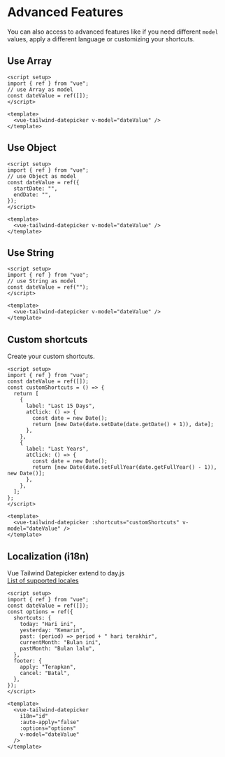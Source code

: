 <script setup>
  import DemoLayout from './DemoLayout.vue'
  import VueTailwindDatePicker from '../src/VueTailwindDatePicker.vue'
  import { ref } from 'vue'

  const dateValue1 = ref([])
  const dateValue2 = ref({
    startDate: '',
    endDate: ''
  })
  const dateValue3 = ref('')
  const dateValue4 = ref([])
  const dateValue5 = ref([])
  const customShortcuts = () => {
    return [
      {
        label: 'Last 15 Days',
        atClick: () => {
          const date = new Date();
          return [
            new Date(date.setDate(date.getDate() - 14)), 
            new Date()
          ];
        }
      },
      {
        label: 'Last Years',
        atClick: () => {
          const date = new Date();
          return [
            new Date(date.setFullYear(date.getFullYear() - 1)),
            new Date()
          ];
        }
      }
    ];
  }
  const options = ref({
    shortcuts: {
      today: 'Hari ini',
      yesterday: 'Kemarin',
      past: period => period + ' hari terakhir',
      currentMonth: 'Bulan ini',
      pastMonth: 'Bulan lalu'
    },
    footer: {
      apply: 'Terapkan',
      cancel: 'Batal'
    }
  })
</script>

# Advanced Features

You can also access to advanced features like if you need different `model` values, apply a different language or customizing your shortcuts.

## Use Array

<DemoLayout>
  <VueTailwindDatePicker
    v-model="dateValue1"
  ></VueTailwindDatePicker>
</DemoLayout>

```vue
<script setup>
import { ref } from "vue";
// use Array as model
const dateValue = ref([]);
</script>

<template>
  <vue-tailwind-datepicker v-model="dateValue" />
</template>
```

## Use Object

<DemoLayout>
  <VueTailwindDatePicker
    v-model="dateValue2"
  ></VueTailwindDatePicker>
</DemoLayout>

```vue
<script setup>
import { ref } from "vue";
// use Object as model
const dateValue = ref({
  startDate: "",
  endDate: "",
});
</script>

<template>
  <vue-tailwind-datepicker v-model="dateValue" />
</template>
```

## Use String

<DemoLayout>
  <VueTailwindDatePicker
    v-model="dateValue3"
  ></VueTailwindDatePicker>
</DemoLayout>

```vue
<script setup>
import { ref } from "vue";
// use String as model
const dateValue = ref("");
</script>

<template>
  <vue-tailwind-datepicker v-model="dateValue" />
</template>
```

## Custom shortcuts

Create your custom shortcuts.

<DemoLayout>
  <VueTailwindDatePicker
    :shortcuts="customShortcuts"
    v-model="dateValue4"
  ></VueTailwindDatePicker>
</DemoLayout>

```vue
<script setup>
import { ref } from "vue";
const dateValue = ref([]);
const customShortcuts = () => {
  return [
    {
      label: "Last 15 Days",
      atClick: () => {
        const date = new Date();
        return [new Date(date.setDate(date.getDate() + 1)), date];
      },
    },
    {
      label: "Last Years",
      atClick: () => {
        const date = new Date();
        return [new Date(date.setFullYear(date.getFullYear() - 1)), new Date()];
      },
    },
  ];
};
</script>

<template>
  <vue-tailwind-datepicker :shortcuts="customShortcuts" v-model="dateValue" />
</template>
```

## Localization (i18n)

Vue Tailwind Datepicker extend to day.js<br>
[List of supported locales](https://github.com/iamkun/dayjs/tree/dev/src/locale)

<DemoLayout>
  <VueTailwindDatePicker
    i18n="id"
    :auto-apply="false"
    :options="options"
    v-model="dateValue5"
  ></VueTailwindDatePicker>
</DemoLayout>

```vue
<script setup>
import { ref } from "vue";
const dateValue = ref([]);
const options = ref({
  shortcuts: {
    today: "Hari ini",
    yesterday: "Kemarin",
    past: (period) => period + " hari terakhir",
    currentMonth: "Bulan ini",
    pastMonth: "Bulan lalu",
  },
  footer: {
    apply: "Terapkan",
    cancel: "Batal",
  },
});
</script>

<template>
  <vue-tailwind-datepicker
    i18n="id"
    :auto-apply="false"
    :options="options"
    v-model="dateValue"
  />
</template>
```
